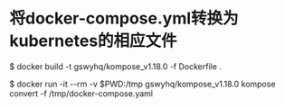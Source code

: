 
# 将docker-compose.yml转换为kubernetes的相应文件

$ docker build -t gswyhq/kompose_v1.18.0 -f Dockerfile .

$ docker run -it --rm -v $PWD:/tmp gswyhq/kompose_v1.18.0 kompose convert -f /tmp/docker-compose.yaml


